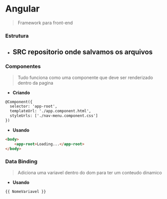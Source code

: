 # **Angular**
> Framework para front-end

### **Estrutura**
- **SRC** repositorio onde salvamos os arquivos
    - 

### **Componentes**
> Tudo funciona como uma componente que deve ser renderizado dentro da pagina

- **Criando**
``` html
@Component({
  selector: 'app-root',
  templateUrl: './app.component.html',
  styleUrls: ['./nav-menu.component.css']
})
```

- **Usando**
``` html
<body>
    <app-root>Loading...</app-root>
</body>
``` 

### **Data Binding**
> Adiciona uma variavel dentro do dom para ter um conteudo dinamico

- **Usando**
``` html
{{ NomeVariavel }}
```

